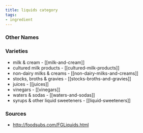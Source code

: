 ```yaml
---
title: liquids category
tags:
- ingredient
---
```



### Other Names


### Varieties

* milk & cream - [[milk-and-cream]]
* cultured milk products - [[cultured-milk-products]]
* non-dairy milks & creams - [[non-dairy-milks-and-creams]]
* stocks, broths & gravies - [[stocks-broths-and-gravies]]
* juices - [[juices]]
* vinegars - [[vinegars]]
* waters & sodas - [[waters-and-sodas]]
* syrups & other liquid sweeteners - [[liquid-sweeteners]]

### Sources
* http://foodsubs.com/FGLiquids.html
